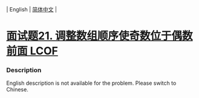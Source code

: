 | English | [简体中文](README.md) |

# [面试题21. 调整数组顺序使奇数位于偶数前面 LCOF](https://leetcode-cn.com/problems/diao-zheng-shu-zu-shun-xu-shi-qi-shu-wei-yu-ou-shu-qian-mian-lcof)
 ### Description
<p>English description is not available for the problem. Please switch to Chinese.</p>
